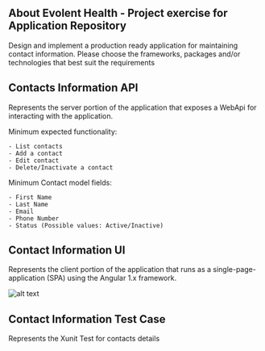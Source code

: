 ## About Evolent Health - Project exercise for Application Repository
Design and implement a production ready application for maintaining
contact information. Please choose the frameworks, packages and/or
technologies that best suit the requirements

## Contacts Information API
Represents the server portion of the application that exposes a WebApi for interacting with the application.

Minimum expected functionality:

    - List contacts
    - Add a contact
    - Edit contact
    - Delete/Inactivate a contact
    
Minimum Contact model fields:

    - First Name
    - Last Name
    - Email
    - Phone Number
    - Status (Possible values: Active/Inactive)

## Contact Information UI
Represents the client portion of the application that runs as a single-page-application (SPA) using the Angular 1.x framework.

![alt text](https://i.ibb.co/2ZpBkDM/Contact-Info.png)

## Contact Information Test Case
Represents the Xunit Test for contacts details
